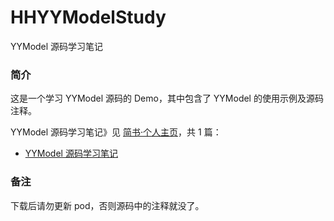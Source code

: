 # HHYYModelStudy

YYModel 源码学习笔记

### 简介

这是一个学习 YYModel 源码的 Demo，其中包含了 YYModel 的使用示例及源码注释。

YYModel 源码学习笔记》见 [简书·个人主页](https://www.jianshu.com/u/71f817a3a70b)，共 1 篇：

- [YYModel 源码学习笔记]()

### 备注

下载后请勿更新 pod，否则源码中的注释就没了。
